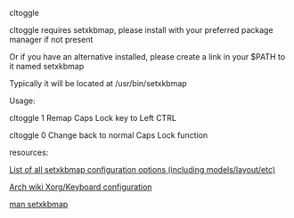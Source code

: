 cltoggle

cltoggle requires setxkbmap, please install with your preferred package manager if not present    

Or if you have an alternative installed, please create a link in your \$PATH to it named setxkbmap 

Typically it will be located at /usr/bin/setxkbmap                                                 



Usage: 

cltoggle 1 Remap Caps Lock key to Left CTRL

cltoggle 0 Change back to normal Caps Lock function

resources:

[List of all setxkbmap configuration options (including models/layout/etc) ](https://gist.github.com/jatcwang/ae3b7019f219b8cdc6798329108c9aee)

[Arch wiki Xorg/Keyboard configuration](https://wiki.archlinux.org/title/Xorg/Keyboard_configuration)

[man setxkbmap](https://linux.die.net/man/1/setxkbmap)
